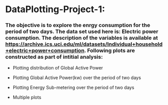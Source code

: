 # DataPlotting-Project-1:

### The objective is to explore the enrgy consumption for the period of two days. The data set used here is: Electric power consumption. The description of the variables is available at https://archive.ics.uci.edu/ml/datasets/Individual+household+electric+power+consumption. Following plots are constructed as part of intitial analysis:

- Plotting distribution of Global Active Power

- Plotting Global Active Power(kw) over the period of two days

- Plotting Energy Sub-metering over the period of two days

- Multiple plots

